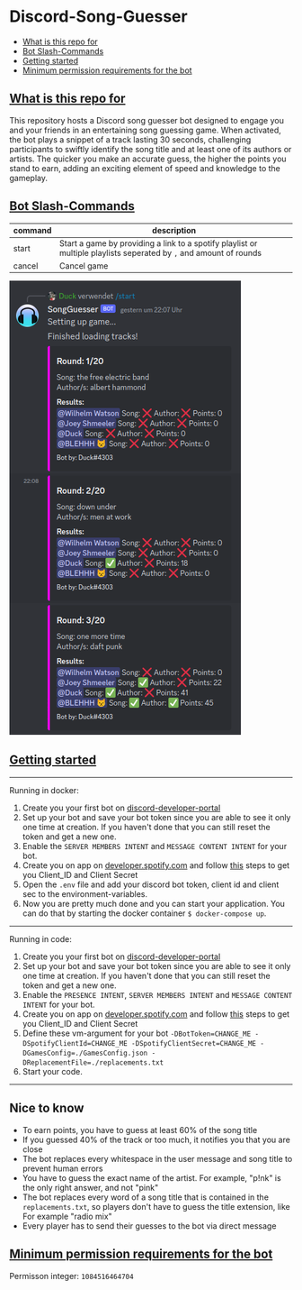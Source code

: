 # Discord-Song-Guesser

- [What is this repo for](#what-is-this-repo-for)
- [Bot Slash-Commands](#bot-slash-commands)
- [Getting started](#getting-started)
- [Minimum permission requirements for the bot](#minimum-permission-requirements-for-the-bot)

## [What is this repo for](#what-is-this-repo-for)

This repository hosts a Discord song guesser bot designed to engage you and your friends in an entertaining song guessing game. When activated, the bot plays a snippet of a track lasting 30 seconds, challenging participants to swiftly identify the song title and at least one of its authors or artists. The quicker you make an accurate guess, the higher the points you stand to earn, adding an exciting element of speed and knowledge to the gameplay.

## [Bot Slash-Commands](#bot-slash-commands)

|command|description|
|---|---|
|start|Start a game by providing a link to a spotify playlist or multiple playlists seperated by `,` and amount of rounds|
|cancel|Cancel game|

![image1](./img/image1.png)

## [Getting started](#getting-started)

---
Running in docker:

1. Create you your first bot on [discord-developer-portal](https://discord.com/developers/applications)
2. Set up your bot and save your bot token since you are able to see it only one time at creation. If you haven't done that you can still reset the token and get a new one.
3. Enable the `SERVER MEMBERS INTENT`  and `MESSAGE CONTENT INTENT` for your bot.
4. Create you on app on [developer.spotify.com](https://developer.spotify.com/dashboard) and follow [this](https://developer.spotify.com/documentation/web-api/tutorials/getting-started#create-an-app) steps to get you Client_ID and Client Secret
5. Open the `.env` file and add your discord bot token, client id and client sec to the environment-variables.
6. Now you are pretty much done and you can start your application. You can do that by starting the docker container `$ docker-compose up`.

---
Running in code:

1. Create you your first bot on [discord-developer-portal](https://discord.com/developers/applications)
2. Set up your bot and save your bot token since you are able to see it only one time at creation. If you haven't done that you can still reset the token and get a new one.
3. Enable the `PRESENCE INTENT`, `SERVER MEMBERS INTENT`  and `MESSAGE CONTENT INTENT` for your bot.
4. Create you on app on [developer.spotify.com](https://developer.spotify.com/dashboard) and follow [this](https://developer.spotify.com/documentation/web-api/tutorials/getting-started#create-an-app) steps to get you Client_ID and Client Secret
5. Define these vm-argument for your bot `-DBotToken=CHANGE_ME -DSpotifyClientId=CHANGE_ME -DSpotifyClientSecret=CHANGE_ME -DGamesConfig=./GamesConfig.json -DReplacementFile=./replacements.txt`
6. Start your code.

---

## Nice to know

- To earn points, you have to guess at least 60% of the song title
- If you guessed 40% of the track or too much, it notifies you that you are close
- The bot replaces every whitespace in the user message and song title to prevent human errors
- You have to guess the exact name of the artist. For example, "p!nk" is the only right answer, and not "pink"
- The bot replaces every word of a song title that is contained in the `replacements.txt`, so players don't have to guess the title extension, like For example "radio mix"
- Every player has to send their guesses to the bot via direct message

## [Minimum permission requirements for the bot](#minimum-permission-requirements-for-the-bot)

Permisson integer: `1084516464704`
